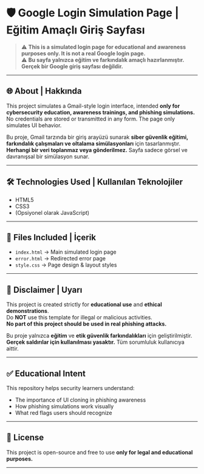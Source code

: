 # 🛡️ Google Login Simulation Page | Eğitim Amaçlı Giriş Sayfası

> ⚠️ **This is a simulated login page for educational and awareness purposes only. It is not a real Google login page.**  
> ⚠️ **Bu sayfa yalnızca eğitim ve farkındalık amaçlı hazırlanmıştır. Gerçek bir Google giriş sayfası değildir.**

---

## 🌐 About | Hakkında

This project simulates a Gmail-style login interface, intended **only for cybersecurity education, awareness trainings, and phishing simulations.**  
No credentials are stored or transmitted in any form. The page only simulates UI behavior.

Bu proje, Gmail tarzında bir giriş arayüzü sunarak **siber güvenlik eğitimi, farkındalık çalışmaları ve oltalama simülasyonları** için tasarlanmıştır.  
**Herhangi bir veri toplanmaz veya gönderilmez.** Sayfa sadece görsel ve davranışsal bir simülasyon sunar.

---

## 🛠️ Technologies Used | Kullanılan Teknolojiler

- HTML5  
- CSS3  
- (Opsiyonel olarak JavaScript)

---

## 📂 Files Included | İçerik

- `index.html` → Main simulated login page  
- `error.html` → Redirected error page  
- `style.css` → Page design & layout styles

---

## 🚨 Disclaimer | Uyarı

This project is created strictly for **educational use** and **ethical demonstrations**.  
Do **NOT** use this template for illegal or malicious activities.  
**No part of this project should be used in real phishing attacks.**

Bu proje yalnızca **eğitim** ve **etik güvenlik farkındalıkları** için geliştirilmiştir.  
**Gerçek saldırılar için kullanılması yasaktır.** Tüm sorumluluk kullanıcıya aittir.

---

## ✅ Educational Intent

This repository helps security learners understand:
- The importance of UI cloning in phishing awareness
- How phishing simulations work visually
- What red flags users should recognize

---

## 🔗 License

This project is open-source and free to use **only for legal and educational purposes.**

---

